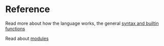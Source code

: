 # Reference

Read more about how the language works, the general [syntax and builtin functions](reference/syntax_builtins.md)

Read about [modules](reference/modules.md)